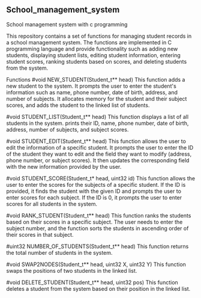 ## School_management_system
School management system with c programming

This repository contains a set of functions for managing student records in a school management system. The functions are implemented in C programming language and provide functionality such as adding new students, displaying student lists, editing student information, entering student scores, ranking students based on scores, and deleting students from the system.

Functions
#void NEW_STUDENT(Student_t** head)
This function adds a new student to the system. It prompts the user to enter the student's information such as name, phone number, date of birth, address, and number of subjects. 
It allocates memory for the student and their subject scores, and adds the student to the linked list of students.

#void STUDENT_LIST(Student_t** head)
This function displays a list of all students in the system. 
prints their ID, name, phone number, date of birth, address, number of subjects, and subject scores.

#void STUDENT_EDIT(Student_t** head)
This function allows the user to edit the information of a specific student. It prompts the user to enter the ID of the student they want to edit and the field they want to modify (address, phone number, or subject scores). It then updates the corresponding field with the new information provided by the user.

#void STUDENT_SCORE(Student_t* head, uint32 id)
This function allows the user to enter the scores for the subjects of a specific student. If the ID is provided, it finds the student with the given ID and prompts the user to enter scores for each subject. 
If the ID is 0, it prompts the user to enter scores for all students in the system.

#void RANK_STUDENT(Student_t** head)
This function ranks the students based on their scores in a specific subject.
The user needs to enter the subject number, and the function sorts the students in ascending order of their scores in that subject.

#uint32 NUMBER_OF_STUDENTS(Student_t** head)
This function returns the total number of students in the system.

#void SWAP2NODES(Student_t** head, uint32 X, uint32 Y)
This function swaps the positions of two students in the linked list.

#void DELETE_STUDENT(Student_t** head, uint32 pos)
This function deletes a student from the system based on their position in the linked list.
